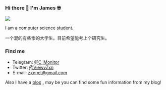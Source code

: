 ### Hi there 👋 I'm James 🤓 
![](https://img.shields.io/badge/Hey!-friend～-green)   

I am a computer science student. 

一个混的有些惨的大学生。目前希望能考上个研究生。

### Find me

- Telegram: [@C_Monitor](https://t.me/C_Monitor)
- Twitter: [@ViewvZxn](https://twitter.com/ViewvZxn)
- E-mail: zxnnet@gmail.com

Also I have a [blog](https://tech.viewv.top) , may be you can find some fun information from my blog!


